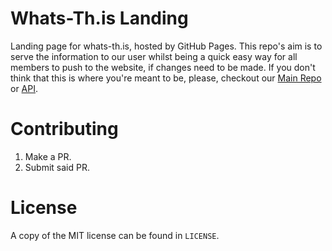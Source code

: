 # Whats-Th.is Landing
Landing page for whats-th.is, hosted by GitHub Pages. This repo's aim is to serve the information to our user whilst being a quick easy way for all members to push to the website, if changes need to be made. If you don't think that this is where you're meant to be, please, checkout our [Main Repo](https://github.com/deansheather/owo.whats-th.is/) or [API](https://github.com/whats-this/api).

# Contributing

1. Make a PR.
2. Submit said PR.

# License
A copy of the MIT license can be found in `LICENSE`.
